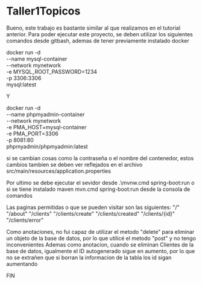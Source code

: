 # Taller1Topicos
Bueno, este trabajo es bastante similar al que realizamos en el tutorial anterior. 
Para poder ejecutar este proyecto, se deben utilizar los siguientes comandos desde gitbash, ademas de tener previamente instalado docker

docker run -d \
--name mysql-container \
--network mynetwork \
-e MYSQL_ROOT_PASSWORD=1234 \
-p 3306:3306 \
mysql:latest

Y 

docker run -d \
--name phpmyadmin-container \
--network mynetwork \
-e PMA_HOST=mysql-container \
-e PMA_PORT=3306 \
-p 8081:80 \
phpmyadmin/phpmyadmin:latest

si se cambian cosas como la contraseña o el nombre del contenedor, estos cambios tambien se deben ver reflejados en el archivo src/main/resources/application.properties

Por ultimo se debe ejecutar el sevidor desde .\mvnw.cmd spring-boot:run o si se tiene instalado maven mvn.cmd spring-boot:run desde la consola de comandos

Las paginas permitidas o que se pueden visitar son las siguientes:
"/"
"/about"
"/clients"
"/clients/create"
"/clients/created"
"/clients/{id}"
"/clients/error"

Como anotaciones, no fui capaz de utilizar el metodo "delete" para eliminar un objeto de la base de datos, por lo que utilicé el metodo "post" y no tengo inconvenientes
Ademas como anotacion, cuando se eliminan Clientes de la base de datos, igualmente el ID autogenerado sigue en aumento, por lo que no se extrañen que si borran la informacion de la tabla
los id sigan aumentando

FIN
